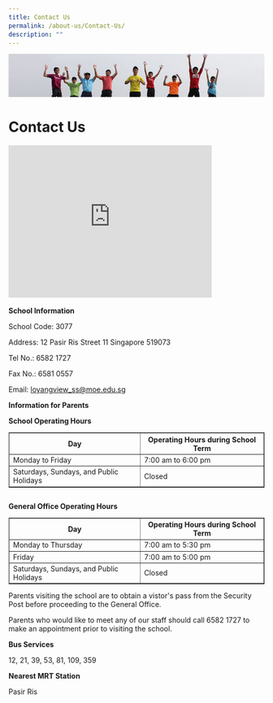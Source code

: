 ```yaml
---
title: Contact Us
permalink: /about-us/Contact-Us/
description: ""
---
```

![](/images/Banner.jpg)

Contact Us
==========
<iframe loading="lazy" allowfullscreen="" style="border:0;" height="300" width="400" src="https://www.google.com/maps/embed?pb=!1m18!1m12!1m3!1d3988.6830269077363!2d103.95465261475401!3d1.3668643990031073!2m3!1f0!2f0!3f0!3m2!1i1024!2i768!4f13.1!3m3!1m2!1s0x31da3dabb6d0905d%3A0x6884c64b011032c3!2sLoyang%20View%20Secondary%20School!5e0!3m2!1sen!2ssg!4v1677559384260!5m2!1sen!2ssg"></iframe>

**School Information**  

School Code: 3077

Address: 12 Pasir Ris Street 11 Singapore 519073

Tel No.: 6582 1727

Fax No.: 6581 0557

Email:&nbsp;[loyangview\_ss@moe.edu.sg](mailto:loyangview_ss@moe.edu.sg)

  

**Information for Parents**

**School Operating Hours**

<title>Table Example</title>
<table border="1">
		<tbody><tr>
				<th>Day</th>
				<th>Operating Hours during School Term</th>
		</tr>
		<tr>
				<td>Monday to Friday</td>
				<td> 7:00 am to 6:00 pm</td>
		</tr>
		<tr>
				<td>Saturdays, Sundays, and Public Holidays</td>
				<td>Closed</td>
		</tr>
	</tbody></table><title>Table Example</title><table>
		<tbody><tr>

</tr></tbody></table>

**General Office Operating Hours**
<table border="1">
        <tbody><tr>
            <th>Day</th>
            <th>Operating Hours during School Term</th>
        </tr>
        <tr>
            <td>Monday to Thursday</td>
            <td> 7:00 am to 5:30 pm</td>
        </tr>
        <tr>
            <td>Friday</td>
            <td>7:00 am to 5:00 pm </td>
        </tr>
        <tr>
            <td>Saturdays, Sundays, and Public Holidays</td>
            <td>Closed</td>
        </tr>
    </tbody></table>



Parents visiting the school are to obtain a vistor's pass from the Security Post before proceeding to the General Office.

Parents who would like to meet any of our staff should call 6582 1727 to make an appointment prior to visiting the school.


**Bus Services**

12, 21, 39, 53, 81, 109, 359

  

**Nearest MRT Station**

Pasir Ris